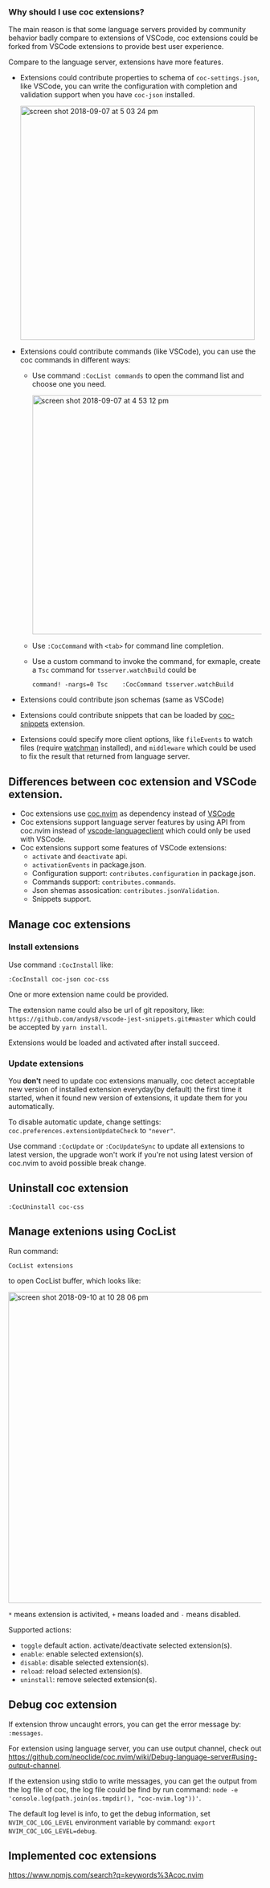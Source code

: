 ### Why should I use coc extensions?

The main reason is that some language servers provided by community behavior badly compare to extensions of VSCode, coc extensions could be forked from VSCode extensions to provide best user experience. 

Compare to the language server, extensions have more features.

* Extensions could contribute properties to schema of `coc-settings.json`, like VSCode, you can write the configuration with completion and validation support when you have `coc-json` installed.
    
  <img width="466" alt="screen shot 2018-09-07 at 5 03 24 pm" src="https://user-images.githubusercontent.com/251450/45209588-f5f87a80-b2bf-11e8-80c0-fe5ff689f947.png">

* Extensions could contribute commands (like VSCode), you can use the coc commands in different ways:
    * Use command `:CocList commands` to open the command list and choose one you need.

      <img width="476" alt="screen shot 2018-09-07 at 4 53 12 pm" src="https://user-images.githubusercontent.com/251450/45209334-4d4a1b00-b2bf-11e8-94e0-0c2b981a71f5.png">
    * Use `:CocCommand` with `<tab>` for command line completion.
    * Use a custom command to invoke the command, for exmaple, create a `Tsc` command for `tsserver.watchBuild` could be
        ```
        command! -nargs=0 Tsc    :CocCommand tsserver.watchBuild
        ```

* Extensions could contribute json schemas (same as VSCode)
* Extensions could contribute snippets that can be loaded by [coc-snippets](https://github.com/neoclide/coc-snippets) extension.
* Extensions could specify more client options, like `fileEvents` to watch files (require [watchman](https://facebook.github.io/watchman/) installed), and `middleware` which could be used to fix the result that returned from language server.

## Differences between coc extension and VSCode extension.

* Coc extensions use [coc.nvim](https://www.npmjs.org/package/coc.nvim) as dependency instead of [VSCode](https://www.npmjs.com/package/vscode)
* Coc extensions support language server features by using API from coc.nvim instead of [vscode-languageclient](https://www.npmjs.com/package/vscode-languageclient) which could only be used with VSCode.
* Coc extensions support some features of VSCode extensions:
  * `activate` and `deactivate` api.
  * `activationEvents` in package.json.
  * Configuration support: `contributes.configuration` in package.json.
  * Commands support: `contributes.commands`.
  * Json shemas assosication: `contributes.jsonValidation`.
  * Snippets support.

## Manage coc extensions

### Install extensions

Use command `:CocInstall` like:

```
:CocInstall coc-json coc-css
```
One or more extension name could be provided.

The extension name could also be url of git repository, like: `https://github.com/andys8/vscode-jest-snippets.git#master` which could be accepted by `yarn install`.

Extensions would be loaded and activated after install succeed.

### Update extensions

You **don't** need to update coc extensions manually, coc detect acceptable new version of installed extension everyday(by default) the first time it started, when it found new version of extensions, it update them for you automatically.

To disable automatic update, change settings: `coc.preferences.extensionUpdateCheck` to `"never"`.

Use command `:CocUpdate` or `:CocUpdateSync` to update all extensions to latest version, the upgrade won't work if you're not using latest version of coc.nvim to avoid possible break change.

## Uninstall coc extension

```
:CocUninstall coc-css
```

## Manage extenions using CocList

Run command:
```
CocList extensions
```

to open CocList buffer, which looks like:

<img width="619" alt="screen shot 2018-09-10 at 10 28 06 pm" src="https://user-images.githubusercontent.com/251450/45303659-e475d380-b548-11e8-9671-8a3e8e116db4.png">

`*` means extension is activited, `+` means loaded and `-` means disabled.

Supported actions:

* `toggle` default action. activate/deactivate selected extension(s).
* `enable`: enable selected extension(s).
* `disable`: disable selected extension(s).
* `reload`: reload selected extension(s).
* `uninstall`: remove selected extension(s).

## Debug coc extension

If extension throw uncaught errors, you can get the error message by: `:messages`.

For extension using language server, you can use output channel, check out https://github.com/neoclide/coc.nvim/wiki/Debug-language-server#using-output-channel.

If the extension using stdio to write messages, you can get the output from the log file of coc, the log file could be find by run command: `node -e 'console.log(path.join(os.tmpdir(), "coc-nvim.log"))'`.

The default log level is info, to get the debug information, set `NVIM_COC_LOG_LEVEL` environment variable by command: `export NVIM_COC_LOG_LEVEL=debug`.

## Implemented coc extensions

https://www.npmjs.com/search?q=keywords%3Acoc.nvim

